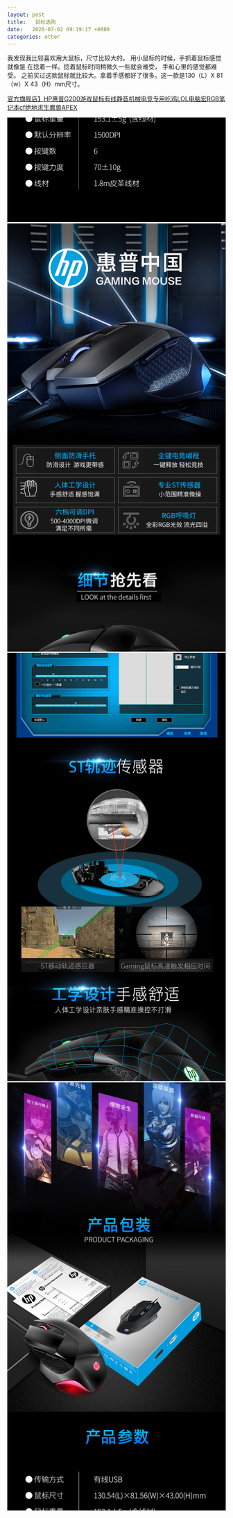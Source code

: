 ```yaml
---
layout: post
title:   鼠标选购
date:   2020-07-02 09:19:17 +0800
categories: other
---
```

我发现我比较喜欢用大鼠标，尺寸比较大的。
用小鼠标的时候，手抓着鼠标感觉就像是
在捻着一样。捻着鼠标时间稍微久一些就会难受，
手和心里的感觉都难受。
之前买过这款鼠标就比较大。拿着手感都好了很多。这一款是130（L）X 81（w）X 43（H）mm尺寸。   

[官方旗舰店】HP惠普G200游戏鼠标有线静音机械电竞专用吃鸡LOL电脑宏RGB笔记本cf绝地求生魔兽APEX][web-site]   


![image tooltip here](/assets/image/O1CN01I7DKAQ2Ca0mAWuIg5_!!133668489.jpg)
![image tooltip here](/assets/image/O1CN01M3l6N12Ca0mAIY6iA_!!133668489.jpg)
![image tooltip here](/assets/image/O1CN01syYgBk2Ca0mAnhde5_!!133668489.jpg)
![image tooltip here](/assets/image/O1CN01TuBVbR2Ca0mAniVfV_!!133668489.jpg)

[web-site]: https://detail.tmall.com/item.htm?id=547850371304

